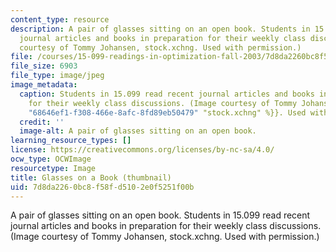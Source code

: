 ```yaml
---
content_type: resource
description: A pair of glasses sitting on an open book. Students in 15.099 read recent
  journal articles and books in preparation for their weekly class discussions. (Image
  courtesy of Tommy Johansen, stock.xchng. Used with permission.)
file: /courses/15-099-readings-in-optimization-fall-2003/7d8da2260bc8f58fd5102e0f5251f00b_15-099f03-th.jpg
file_size: 6903
file_type: image/jpeg
image_metadata:
  caption: Students in 15.099 read recent journal articles and books in preparation
    for their weekly class discussions. (Image courtesy of Tommy Johansen, {{% resource_link
    "68646ef1-f308-466e-8afc-8fd89eb50479" "stock.xchng" %}}. Used with permission.)
  credit: ''
  image-alt: A pair of glasses sitting on an open book.
learning_resource_types: []
license: https://creativecommons.org/licenses/by-nc-sa/4.0/
ocw_type: OCWImage
resourcetype: Image
title: Glasses on a Book (thumbnail)
uid: 7d8da226-0bc8-f58f-d510-2e0f5251f00b
---
```

A pair of glasses sitting on an open book. Students in 15.099 read recent journal articles and books in preparation for their weekly class discussions. (Image courtesy of Tommy Johansen, stock.xchng. Used with permission.)